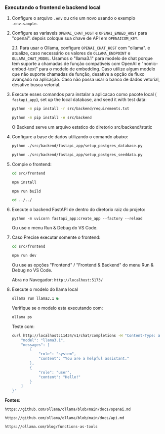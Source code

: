 ### Executando o frontend e backend local

1. Configure o arquivo `.env` ou crie um novo usando o exemplo `.env.sample`.

2. Configure as variaveis `OPENAI_CHAT_HOST` e `OPENAI_EMBED_HOST` para "openai". depois coloque sua chave de API em  `OPENAICOM_KEY`.

    2.1. Para usar o Ollama, configure `OPENAI_CHAT_HOST` com "ollama". e atualize, caso necessário os valores de `OLLAMA_ENDPOINT` e `OLLAMA_CHAT_MODEL`. Usamos o "llama3.1" para modelo de chat porque tem suporte a chamadas de função compatíveis com OpenAI e "nomic-embed-text" para o modelo de embedding. Caso utilize algum modelo que não suporte chamadas de função, desative a opção de fluxo avançado na aplicação. Caso não possa usar o banco de dados vetorial, desative busca vetorial.

3. Execute esses comandos para instalar a aplicacao como pacote local ( `fastapi_app`), set up the local database, and seed it with test data:
    ```bash
    python -m pip install -r src/backend/requirements.txt

    python -m pip install -e src/backend
    ```
    
    O Backend serve um arquivo estatico do diretorio src/backend/static


4. Configure a base de dados utilizando o comando abaixo:
    ```bash
    python ./src/backend/fastapi_app/setup_postgres_database.py

    python ./src/backend/fastapi_app/setup_postgres_seeddata.py
    ```

5. Compie o frontend:
    ```bash
    cd src/frontend

    npm install

    npm run build

    cd ../../
    ```

6. Execute o backend FastAPI de dentro do diretorio raiz do projeto:
    ```shell
    python -m uvicorn fastapi_app:create_app --factory --reload
    ```

    Ou use o menu Run & Debug do VS Code.

7. Caso Precise executar somente o frontend:
    ```bash
    cd src/frontend

    npm run dev
    ```

    Ou use as opções "Frontend" / "Frontend & Backend" do menu Run & Debug no VS Code.

    Abra no Navegador: `http://localhost:5173/` 

8. Execute o modelo do llama local
    ```bash
    ollama run llama3.1 &
    ```

    Verifique se o modelo esta executando com:
    ```bash
    ollama ps
    ```

    Teste com:
    ```bash
    curl http://localhost:11434/v1/chat/completions -H "Content-Type: application/json"     -d '{
        "model": "llama3.1",
        "messages": [
            {
                "role": "system",
                "content": "You are a helpful assistant."
            },
            {
                "role": "user",
                "content": "Hello!"
            }
        ]
    }'
    ```

**Fontes:** 
    
    https://github.com/ollama/ollama/blob/main/docs/openai.md
    
    https://github.com/ollama/ollama/blob/main/docs/api.md
    
    https://ollama.com/blog/functions-as-tools